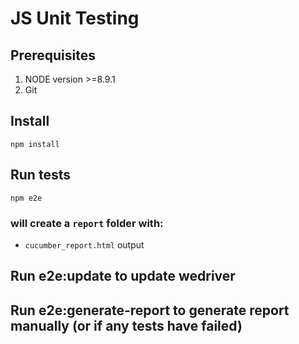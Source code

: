 # JS Unit Testing

## Prerequisites
1. NODE version >=8.9.1
2. Git

## Install
```
npm install
```

## Run tests
```
npm e2e
```
### will create a `report` folder with:
* `cucumber_report.html` output

## Run e2e:update to update wedriver

## Run e2e:generate-report to generate report manually (or if any tests have failed)
